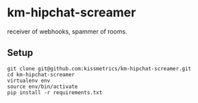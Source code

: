 km-hipchat-screamer
===================

receiver of webhooks, spammer of rooms.

## Setup

    git clone git@github.com:kissmetrics/km-hipchat-screamer.git
    cd km-hipchat-screamer
    virtualenv env
    source env/bin/activate
    pip install -r requirements.txt
